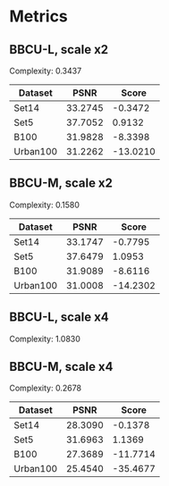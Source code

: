 # Metrics
## BBCU-L, scale x2
Complexity: 0.3437

| Dataset  | PSNR    | Score    |
|----------|---------|----------|
| Set14    | 33.2745 | -0.3472  |
| Set5     | 37.7052 | 0.9132   |
| B100     | 31.9828 | -8.3398  |
| Urban100 | 31.2262 | -13.0210 |

## BBCU-M, scale x2
Complexity: 0.1580

| Dataset  | PSNR    | Score    |
|----------|---------|----------|
| Set14    | 33.1747 | -0.7795  |
| Set5     | 37.6479 | 1.0953   |
| B100     | 31.9089 | -8.6116  |
| Urban100 | 31.0008 | -14.2302 |

## BBCU-L, scale x4
Complexity: 1.0830

## BBCU-M, scale x4
Complexity: 0.2678

| Dataset  | PSNR    | Score    |
|----------|---------|----------|
| Set14    | 28.3090 | -0.1378  |
| Set5     | 31.6963 | 1.1369   |
| B100     | 27.3689 | -11.7714 |
| Urban100 | 25.4540 | -35.4677 |